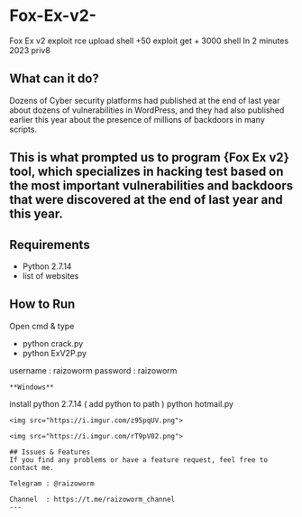 # Fox-Ex-v2-
Fox Ex v2 exploit rce upload shell +50 exploit get + 3000 shell In 2 minutes 2023 priv8


## What can it do?
Dozens of Cyber security platforms had published at the end of last year about dozens of vulnerabilities in WordPress, and they had also published earlier this year about the presence of millions of backdoors in many scripts.

This is what prompted us to program {Fox Ex v2} tool, which specializes in hacking test based on the most important vulnerabilities and backdoors that were discovered at the end of last year and this year.
---

## Requirements
* Python 2.7.14
* list of websites

## How to Run
Open cmd & type 
- python crack.py
- python ExV2P.py

username : raizoworm
password : raizoworm

```
**Windows**
```
install python 2.7.14 ( add python to path )
python hotmail.py
```
<img src="https://i.imgur.com/z95pqUV.png">

<img src="https://i.imgur.com/rT9pV02.png">

## Issues & Features
If you find any problems or have a feature request, feel free to contact me.

Telegram : @raizoworm

Channel  : https://t.me/raizoworm_channel
---
